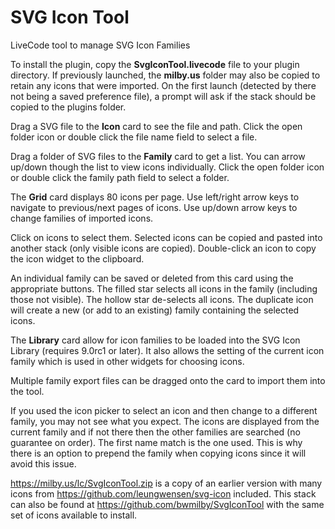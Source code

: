 # SVG Icon Tool

LiveCode tool to manage SVG Icon Families

To install the plugin, copy the **SvgIconTool.livecode** file to your plugin directory.  If previously launched, the **milby.us** folder may also be copied to retain any icons that were imported.  On the first launch (detected by there not being a saved preference file), a prompt will ask if the stack should be copied to the plugins folder.

Drag a SVG file to the **Icon** card to see the file and path.  Click the open folder icon or double click the file name field to select a file.

Drag a folder of SVG files to the **Family** card to get a list.  You can arrow up/down though the list to view icons individually.  Click the open folder icon or double click the family path field to select a folder.

The **Grid** card displays 80 icons per page.  Use left/right arrow keys to navigate to previous/next pages of icons.  Use up/down arrow keys to change families of imported icons.

Click on icons to select them.  Selected icons can be copied and pasted into another stack (only visible icons are copied).  Double-click an icon to copy the icon widget to the clipboard.

An individual family can be saved or deleted from this card using the appropriate buttons.  The filled star selects all icons in the family (including those not visible).  The hollow star de-selects all icons.  The duplicate icon will create a new (or add to an existing) family containing the selected icons.

The **Library** card allow for icon families to be loaded into the SVG Icon Library (requires 9.0rc1 or later).  It also allows the setting of the current icon family which is used in other widgets for choosing icons.

Multiple family export files can be dragged onto the card to import them into the tool.

If you used the icon picker to select an icon and then change to a different family, you may not see what you expect.  The icons are displayed from the current family and if not there then the other families are searched (no guarantee on order).  The first name match is the one used.  This is why there is an option to prepend the family when copying icons since it will avoid this issue.

https://milby.us/lc/SvgIconTool.zip is a copy of an earlier version with many icons from https://github.com/leungwensen/svg-icon included.  This stack can also be found at https://github.com/bwmilby/SvgIconTool with the same set of icons available to install.